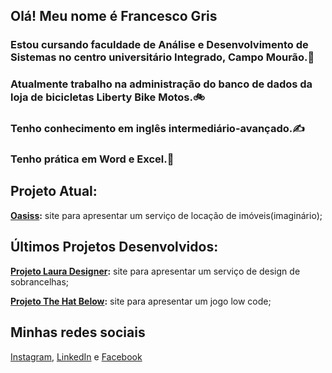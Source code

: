## Olá! Meu nome é Francesco Gris
### Estou cursando faculdade de Análise e Desenvolvimento de Sistemas no centro universitário Integrado, Campo Mourão.👋

### Atualmente trabalho na administração do banco de dados da loja de bicicletas Liberty Bike Motos.🚲

### Tenho conhecimento em inglês intermediário-avançado.✍️
### Tenho prática em Word e Excel.📄

## Projeto Atual:
**[Oasiss](https://github.com/bbrinsJoy/Oasiss):**
site para apresentar um serviço de locação de imóveis(imaginário);

## Últimos Projetos Desenvolvidos:
**[Projeto Laura Designer](https://github.com/FrancescoGris/portfolio):**
site para apresentar um serviço de design de sobrancelhas;

**[Projeto The Hat Below](https://github.com/FrancescoGris/Jogo-Integrado):**
site para apresentar um jogo low code;


## Minhas redes sociais
[Instagram](https://www.instagram.com/fran_grisf/),
[LinkedIn](https://www.linkedin.com/in/francesco-gris-053092355/) e
[Facebook](https://www.facebook.com/profile.php?id=61573676675231)

